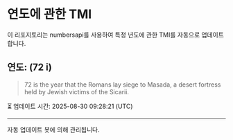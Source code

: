 
# 연도에 관한 TMI

이 리포지토리는 numbersapi를 사용하여 특정 년도에 관한 TMI를 자동으로 업데이트합니다.

## 연도: (72 i)
> 72 is the year that the Romans lay siege to Masada, a desert fortress held by Jewish victims of the Sicarii.

⏳ 업데이트 시간: 2025-08-30 09:28:21 (UTC)

---
자동 업데이트 봇에 의해 관리됩니다.
